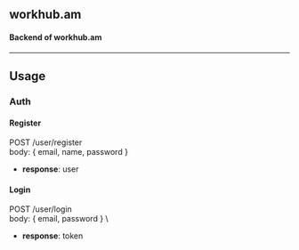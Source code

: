 ## workhub.am

#### Backend of workhub.am
_________
## Usage
### Auth
#### Register
POST /user/register
\
body: {
  email,
  name,
  password
}
* **response**: user

#### Login
POST /user/login
\
body: {
  email,
  password
}
\
* **response**: token
